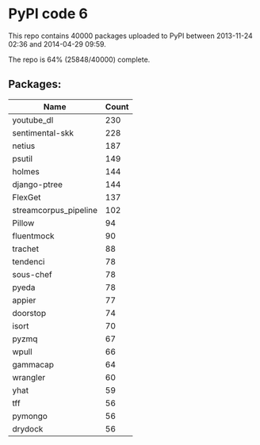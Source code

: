 # PyPI code 6

This repo contains 40000 packages uploaded to PyPI between 
2013-11-24 02:36 and 2014-04-29 09:59.

The repo is 64% (25848/40000) complete.

## Packages:

| Name  | Count |
| ----- | ----- |
| youtube_dl | 230 |
| sentimental-skk | 228 |
| netius | 187 |
| psutil | 149 |
| holmes | 144 |
| django-ptree | 144 |
| FlexGet | 137 |
| streamcorpus_pipeline | 102 |
| Pillow | 94 |
| fluentmock | 90 |
| trachet | 88 |
| tendenci | 78 |
| sous-chef | 78 |
| pyeda | 78 |
| appier | 77 |
| doorstop | 74 |
| isort | 70 |
| pyzmq | 67 |
| wpull | 66 |
| gammacap | 64 |
| wrangler | 60 |
| yhat | 59 |
| tff | 56 |
| pymongo | 56 |
| drydock | 56 |


